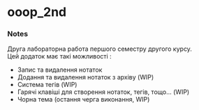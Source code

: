 # ooop_2nd

### Notes
Друга лабораторна работа першого семестру другого курсу.\
Цей додаток має такі можливості :
* Запис та видалення нотаток
* Додання та видалення нотаток з архіву (WIP)
* Система тегів (WIP)
* Гарячі клавіші для створення нотаток, тегів, тощо... (WIP)
* Чорна тема (остання черга виконання, WIP)